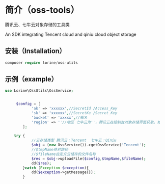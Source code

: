 # 简介（oss-tools）
腾讯云、七牛云对象存储的工具类

An SDK integrating Tencent cloud and qiniu cloud object storage

## 安装（Installation）

```php
composer require lorine/oss-utils
```

## 示例（example）

```php
use Lorine\OssUtils\OssService;


     $config = [
            'ak' => 'xxxxxx',//SecretId /Access_Key
            'sk' => 'xxxxxx',//SecretKe /Secret_Key
            'bucket' => 'xxxxx',//桶名
            'region' => ''//地区 七牛云为''，腾讯云在控制台对象存储界面获取，如上海（ap-shanghai）
        ];
    
    try {
            //云存储类型 腾讯云：Tencent  七牛云：Qiniu
            $obj = (new OssService())->getOssService('Tencent');
            //$tmpName绝对路径
            //$fileName自定义云储存的文件名称
            $res = $obj->uploadFile($config,$tmpName,$fileName);
            dd($res);
        }catch (Exception $exception){
            dd($exception->getMessage());
        }
```